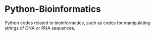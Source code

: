 # Python-Bioinformatics
Python codes related to bioinformatics, such as codes for manipulating strings of DNA or RNA sequences.
